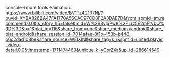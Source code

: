 console->more tools->aimation...
https://www.bilibili.com/video/BV1Tz421R7Nj/?buvid=XYBA826BA47FA1770A56CAC97CD8F2A3DAE7D&from_spmid=tm.recommend.0.0&is_story_h5=false&mid=W%2B8vlgPw8%2FLrz5E2mFtVbQ%3D%3D&p=1&plat_id=116&share_from=ugc&share_medium=android&share_plat=android&share_session_id=7014afae-8f1b-453b-b448-b6c2dad108be&share_source=WEIXIN&share_tag=s_i&spmid=united.player-video-detail.0.0&timestamp=1711474469&unique_k=yCorZXa&up_id=286614549

